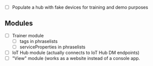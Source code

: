 - [ ] Populate a hub with fake devices for training and demo purposes

## Modules
- [ ] Trainer module
  - [ ] tags in phraselists
  - [ ] serviceProperties in phraselists
- [ ] IoT Hub module (actually connects to IoT Hub DM endpoints)
- [ ] "View" module (works as a website instead of a console app.